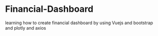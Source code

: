 # Financial-Dashboard
learning how to create financial dashboard by using Vuejs and bootstrap and plotly and axios
